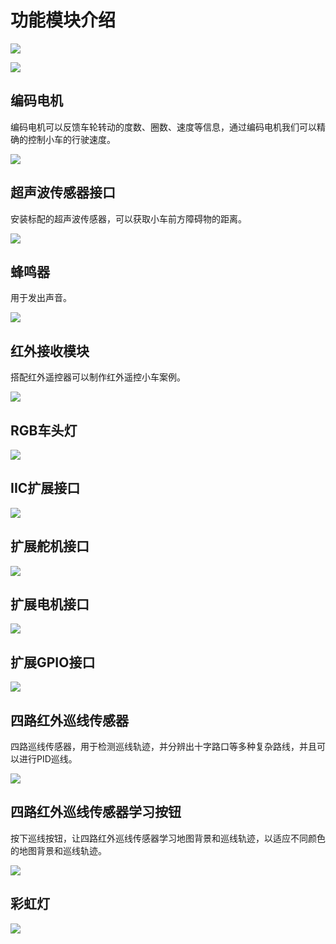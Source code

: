 ﻿---
sidebar_position: 6
sidebar_label: 功能模块介绍
---

# 功能模块介绍

![](https://wiki-media-ef.oss-cn-hongkong.aliyuncs.com/docs/microbit/microbit-smart-car/microbit-smart-cutebot-pro/images/cutebot-pro-function-a.png)

![](https://wiki-media-ef.oss-cn-hongkong.aliyuncs.com/docs/microbit/microbit-smart-car/microbit-smart-cutebot-pro/images/cutebot-pro-function-b.png)

## 编码电机

编码电机可以反馈车轮转动的度数、圈数、速度等信息，通过编码电机我们可以精确的控制小车的行驶速度。

![](https://wiki-media-ef.oss-cn-hongkong.aliyuncs.com/docs/microbit/microbit-smart-car/microbit-smart-cutebot-pro/images/cutebot-pro-function-01.png)


## 超声波传感器接口

安装标配的超声波传感器，可以获取小车前方障碍物的距离。

![](https://wiki-media-ef.oss-cn-hongkong.aliyuncs.com/docs/microbit/microbit-smart-car/microbit-smart-cutebot-pro/images/cutebot-pro-function-02.png)

## 蜂鸣器

用于发出声音。

![](https://wiki-media-ef.oss-cn-hongkong.aliyuncs.com/docs/microbit/microbit-smart-car/microbit-smart-cutebot-pro/images/cutebot-pro-function-03.png)

## 红外接收模块

搭配红外遥控器可以制作红外遥控小车案例。

![](https://wiki-media-ef.oss-cn-hongkong.aliyuncs.com/docs/microbit/microbit-smart-car/microbit-smart-cutebot-pro/images/cutebot-pro-function-04.png)

## RGB车头灯

![](https://wiki-media-ef.oss-cn-hongkong.aliyuncs.com/docs/microbit/microbit-smart-car/microbit-smart-cutebot-pro/images/cutebot-pro-function-05.png)

## IIC扩展接口

![](https://wiki-media-ef.oss-cn-hongkong.aliyuncs.com/docs/microbit/microbit-smart-car/microbit-smart-cutebot-pro/images/cutebot-pro-function-06.png)

## 扩展舵机接口

![](https://wiki-media-ef.oss-cn-hongkong.aliyuncs.com/docs/microbit/microbit-smart-car/microbit-smart-cutebot-pro/images/cutebot-pro-function-07.png)

## 扩展电机接口

![](https://wiki-media-ef.oss-cn-hongkong.aliyuncs.com/docs/microbit/microbit-smart-car/microbit-smart-cutebot-pro/images/cutebot-pro-function-08.png)

## 扩展GPIO接口

![](https://wiki-media-ef.oss-cn-hongkong.aliyuncs.com/docs/microbit/microbit-smart-car/microbit-smart-cutebot-pro/images/cutebot-pro-function-09.png)

## 四路红外巡线传感器

四路巡线传感器，用于检测巡线轨迹，并分辨出十字路口等多种复杂路线，并且可以进行PID巡线。

![](https://wiki-media-ef.oss-cn-hongkong.aliyuncs.com/docs/microbit/microbit-smart-car/microbit-smart-cutebot-pro/images/cutebot-pro-function-10.png)

## 四路红外巡线传感器学习按钮

按下巡线按钮，让四路红外巡线传感器学习地图背景和巡线轨迹，以适应不同颜色的地图背景和巡线轨迹。

![](https://wiki-media-ef.oss-cn-hongkong.aliyuncs.com/docs/microbit/microbit-smart-car/microbit-smart-cutebot-pro/images/cutebot-pro-function-11.png)

## 彩虹灯

![](https://wiki-media-ef.oss-cn-hongkong.aliyuncs.com/docs/microbit/microbit-smart-car/microbit-smart-cutebot-pro/images/cutebot-pro-function-12.png)
